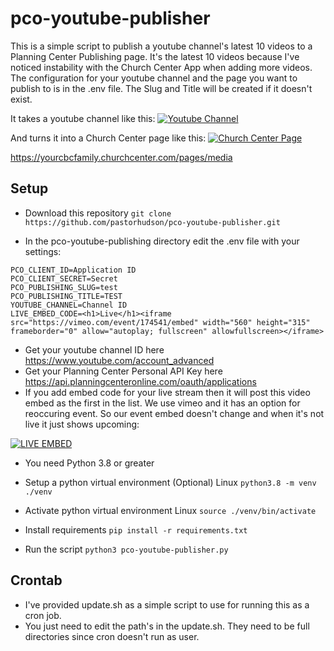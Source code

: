 # pco-youtube-publisher
This is a simple script to publish a youtube channel's latest 10 videos to a Planning Center Publishing page.
It's the latest 10 videos because I've noticed instability with the Church Center App when adding more videos.
The configuration for your youtube channel and the page you want to publish to is in the .env file.
The Slug and Title will be created if it doesn't exist.

It takes a youtube channel like this:
[![Youtube Channel](https://raw.githubusercontent.com/pastorhudson/pco-youtube-publisher/master/images/youtube.png)](https://https://raw.githubusercontent.com/pastorhudson/pco-youtube-publisher/master/images/youtube.png)

And turns it into a Church Center page like this:
[![Church Center Page](https://raw.githubusercontent.com/pastorhudson/pco-youtube-publisher/master/images/church_center.png)](https://https://raw.githubusercontent.com/pastorhudson/pco-youtube-publisher/master/images/youtube.png)

https://yourcbcfamily.churchcenter.com/pages/media

## Setup
- Download this repository
`git clone https://github.com/pastorhudson/pco-youtube-publisher.git`

- In the pco-youtube-publishing directory edit the .env file with your settings:
```
PCO_CLIENT_ID=Application ID
PCO_CLIENT_SECRET=Secret
PCO_PUBLISHING_SLUG=test
PCO_PUBLISHING_TITLE=TEST
YOUTUBE_CHANNEL=Channel ID
LIVE_EMBED_CODE=<h1>Live</h1><iframe src="https://vimeo.com/event/174541/embed" width="560" height="315" frameborder="0" allow="autoplay; fullscreen" allowfullscreen></iframe>
```
- Get your youtube channel ID here https://www.youtube.com/account_advanced
- Get your Planning Center Personal API Key here https://api.planningcenteronline.com/oauth/applications
- If you add embed code for your live stream then it will post this video embed as the first in the list. We use vimeo and it has an option for reoccuring event. So our event embed doesn't change and when it's not live it just shows upcoming:

[![LIVE EMBED](https://raw.githubusercontent.com/pastorhudson/pco-youtube-publisher/master/images/vimeo_sm.png)](https://https://raw.githubusercontent.com/pastorhudson/pco-youtube-publisher/master/images/vimeo_sm.png)

- You need Python 3.8 or greater
- Setup a python virtual environment (Optional)
Linux `python3.8 -m venv ./venv`
- Activate python virtual environment
Linux `source ./venv/bin/activate`

- Install requirements
`pip install -r requirements.txt`

- Run the script
`python3 pco-youtube-publisher.py`

## Crontab
- I've provided update.sh as a simple script to use for running this as a cron job.
- You just need to edit the path's in the update.sh. They need to be full directories since cron doesn't run as user.

